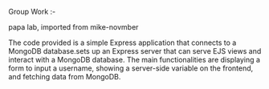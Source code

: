 Group Work :- 

papa lab, imported from mike-novmber

The code provided is a simple Express application that connects to a MongoDB database.sets up an Express server that can serve EJS views and interact with a MongoDB database. The main functionalities are displaying a form to input a username, showing a server-side variable on the frontend, and fetching data from MongoDB.

